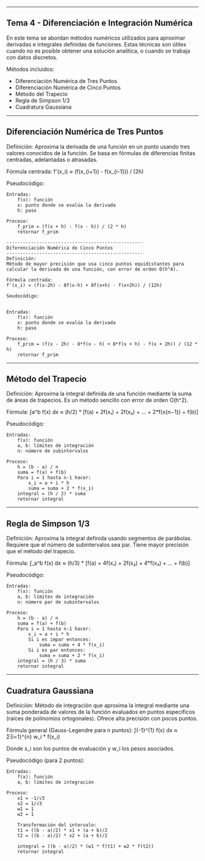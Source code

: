 -------------------------------------------------
Tema 4 - Diferenciación e Integración Numérica
-------------------------------------------------

En este tema se abordan métodos numéricos utilizados para aproximar derivadas e integrales definidas de funciones. Estas técnicas son útiles cuando no es posible obtener una solución analítica, o cuando se trabaja con datos discretos.

Métodos incluidos:
- Diferenciación Numérica de Tres Puntos
- Diferenciación Numérica de Cinco Puntos
- Método del Trapecio
- Regla de Simpson 1/3
- Cuadratura Gaussiana

--------------------------------------------------
Diferenciación Numérica de Tres Puntos
--------------------------------------------------
Definición:
Aproxima la derivada de una función en un punto usando tres valores conocidos de la función. Se basa en fórmulas de diferencias finitas centradas, adelantadas o atrasadas.

Fórmula centrada:
    f'(x_i) ≈ (f(x_{i+1}) - f(x_{i-1})) / (2h)

Pseudocódigo:

```
Entradas:
    f(x): función
    x: punto donde se evalúa la derivada
    h: paso

Proceso:
    f_prim = (f(x + h) - f(x - h)) / (2 * h)
    retornar f_prim

--------------------------------------------------
Diferenciación Numérica de Cinco Puntos
--------------------------------------------------
Definición:
Método de mayor precisión que usa cinco puntos equidistantes para calcular la derivada de una función, con error de orden O(h^4).

Fórmula centrada:
f'(x_i) ≈ (f(x-2h) - 8f(x-h) + 8f(x+h) - f(x+2h)) / (12h)

Seudocódigo:


Entradas:
    f(x): función
    x: punto donde se evalúa la derivada
    h: paso

Proceso:
    f_prim = (f(x - 2h) - 8*f(x - h) + 8*f(x + h) - f(x + 2h)) / (12 * h)
    retornar f_prim
```
--------------------------------------------------
Método del Trapecio
--------------------------------------------------
Definición:
Aproxima la integral definida de una función mediante la suma de áreas de trapecios. Es un método sencillo con error de orden O(h^2).

Fórmula:
∫a^b f(x) dx ≈ (h/2) * [f(a) + 2f(x₁) + 2f(x₂) + ... + 2*f(x{n−1}) + f(b)]

Pseudocódigo:

```
Entradas:
    f(x): función
    a, b: límites de integración
    n: número de subintervalos

Proceso:
    h = (b - a) / n
    suma = f(a) + f(b)
    Para i = 1 hasta n-1 hacer:
        x_i = a + i * h
        suma = suma + 2 * f(x_i)
    integral = (h / 2) * suma
    retornar integral
```
--------------------------------------------------
Regla de Simpson 1/3
--------------------------------------------------
Definición:
Aproxima la integral definida usando segmentos de parábolas. Requiere que el número de subintervalos sea par. Tiene mayor precisión que el método del trapecio.

Fórmula:
∫_a^b f(x) dx ≈ (h/3) * [f(a) + 4f(x₁) + 2f(x₂) + 4*f(x₃) + ... + f(b)]

Pseudocódigo:

```
Entradas:
    f(x): función
    a, b: límites de integración
    n: número par de subintervalos

Proceso:
    h = (b - a) / n
    suma = f(a) + f(b)
    Para i = 1 hasta n-1 hacer:
        x_i = a + i * h
        Si i es impar entonces:
            suma = suma + 4 * f(x_i)
        Si i es par entonces:
            suma = suma + 2 * f(x_i)
    integral = (h / 3) * suma
    retornar integral
```
--------------------------------------------------
Cuadratura Gaussiana
--------------------------------------------------
Definición:
Método de integración que aproxima la integral mediante una suma ponderada de valores de la función evaluados en puntos específicos (raíces de polinomios ortogonales). Ofrece alta precisión con pocos puntos.

Fórmula general (Gauss-Legendre para n puntos):
∫{-1}^{1} f(x) dx ≈ Σ{i=1}^{n} w_i * f(x_i)

Donde x_i son los puntos de evaluación y w_i los pesos asociados.

Pseudocódigo (para 2 puntos):

```
Entradas:
    f(x): función
    a, b: límites de integración

Proceso:
    x1 = -1/√3
    x2 = 1/√3
    w1 = 1
    w2 = 1

    Transformación del intervalo:
    t1 = ((b - a)/2) * x1 + (a + b)/2
    t2 = ((b - a)/2) * x2 + (a + b)/2

    integral = ((b - a)/2) * (w1 * f(t1) + w2 * f(t2))
    retornar integral
```
